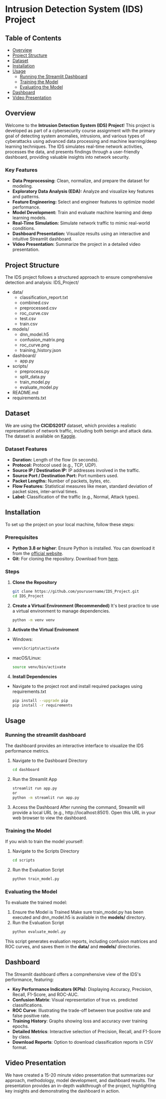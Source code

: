# Intrusion Detection System (IDS) Project

## Table of Contents
- [Overview](#overview)
- [Project Structure](#project-structure)
- [Dataset](#dataset)
- [Installation](#installation)
- [Usage](#usage)
  - [Running the Streamlit Dashboard](#running-the-streamlit-dashboard)
  - [Training the Model](#training-the-model)
  - [Evaluating the Model](#evaluating-the-model)
- [Dashboard](#dashboard)
- [Video Presentation](#video-presentation)

## Overview
Welcome to the **Intrusion Detection System (IDS) Project**! This project is developed as part of a cybersecurity course assignment with the primary goal of detecting system anomalies, intrusions, and various types of cyberattacks using advanced data processing and machine learning/deep learning techniques. The IDS simulates real-time network activities, processes the data, and presents findings through a user-friendly dashboard, providing valuable insights into network security.

### Key Features
- **Data Preprocessing:** Clean, normalize, and prepare the dataset for modeling.
- **Exploratory Data Analysis (EDA):** Analyze and visualize key features and patterns.
- **Feature Engineering:** Select and engineer features to optimize model performance.
- **Model Development:** Train and evaluate machine learning and deep learning models.
- **Real-Time Simulation:** Simulate network traffic to mimic real-world conditions.
- **Dashboard Presentation:** Visualize results using an interactive and intuitive Streamlit dashboard.
- **Video Presentation:** Summarize the project in a detailed video presentation.

## Project Structure
The IDS project follows a structured approach to ensure comprehensive detection and analysis:
IDS_Project/
- data/
  - classification_report.txt
  - combined.csv
  - preprocessed.csv
  - roc_curve.csv
  - test.csv
  - train.csv
- models/
  - dnn_model.h5
  - confusion_matrix.png
  - roc_curve.png
  - training_history.json
- dashboard/
  - app.py
- scripts/
  - preprocess.py
  - split_data.py
  - train_model.py
  - evaluate_model.py
- README.md
- requirements.txt

## Dataset
We are using the **CICIDS2017** dataset, which provides a realistic representation of network traffic, including both benign and attack data. The dataset is available on [Kaggle](https://www.kaggle.com/datasets/chethuhn/network-intrusion-dataset?resource=download).

### Dataset Features
- **Duration:** Length of the flow (in seconds).
- **Protocol:** Protocol used (e.g., TCP, UDP).
- **Source IP / Destination IP:** IP addresses involved in the traffic.
- **Source Port / Destination Port:** Port numbers used.
- **Packet Lengths:** Number of packets, bytes, etc.
- **Flow Features:** Statistical measures like mean, standard deviation of packet sizes, inter-arrival times.
- **Label:** Classification of the traffic (e.g., Normal, Attack types).

## Installation
To set up the project on your local machine, follow these steps:

### Prerequisites
- **Python 3.8 or higher**: Ensure Python is installed. You can download it from the [official website](https://www.python.org/downloads/).
- **Git**: For cloning the repository. Download from [here](https://git-scm.com/downloads).

### Steps
1. **Clone the Repository**
   ```bash
   git clone https://github.com/yourusername/IDS_Project.git
   cd IDS_Project
2. **Create a Virtual Environment (Recommended)**
It's best practice to use a virtual environment to manage dependencies.
   ```bash
   python -m venv venv
3. **Activate the Virtual Enviroment**
- Windows:
  ```bash
  venv\Scripts\activate
- macOS/Linux:
  ```bash
  source venv/bin/activate
4. **Install Dependencies**
- Navigate to the project root and install required packages using requirements.txt
  ```bash
  pip install --upgrade pip
  pip install -r requirements
  
## Usage
### Running the streamlit dashboard
The dashboard provides an interactive interface to visualize the IDS performance metrics.
1. Navigate to the Dashboard Directory
   ```bash
   cd dashboard
3. Run the Streamlit App
   ```bash
   streamlit run app.py
   or
   python -m streamlit run app.py
5. Access the Dashboard
   After running the command, Streamlit will provide a local URL (e.g., http://localhost:8501). Open this URL in your web browser to view the dashboard.
   
### Training the Model
If you wish to train the model yourself:
1. Navigate to the Scripts Directory
   ```bash
   cd scripts
2. Run the Evaluation Script
   ```bash
   python train_model.py
   
### Evaluating the Model
To evaluate the trained model:
1. Ensure the Model is Trained
   Make sure train_model.py has been executed and dnn_model.h5 is available in the **models/** directory.
2. Run the Evaluation Script
   ```bash
   python evaluate_model.py
  This script generates evaluation reports, including confusion matrices and ROC curves, and saves them in the **data/** and **models/** directories.

## Dashboard
The Streamlit dashboard offers a comprehensive view of the IDS's performance, featuring:
- **Key Performance Indicators (KPIs)**: Displaying Accuracy, Precision, Recall, F1-Score, and ROC-AUC.
- **Confusion Matrix**: Visual representation of true vs. predicted classifications.
- **ROC Curve**: Illustrating the trade-off between true positive rate and false positive rate.
- **Training History**: Graphs showing loss and accuracy over training epochs.
- **Detailed Metrics**: Interactive selection of Precision, Recall, and F1-Score by class.
- **Download Reports**: Option to download classification reports in CSV format.

## Video Presentation
We have created a 15-20 minute video presentation that summarizes our approach, methodology, model development, and dashboard results. The presentation provides an in-depth walkthrough of the project, highlighting key insights and demonstrating the dashboard in action.
